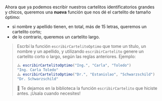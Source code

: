 Ahora que ya podemos escribir nuestros cartelitos identificatorios grandes y chicos, queremos una **nueva** función que nos dé el cartelito de tamaño óptimo: 

* si nombre y apellido tienen, en total, más de 15 letras, queremos un cartelito corto;
* de lo contrario, queremos un cartelito largo.

> Escrbí la función `escribirCartelitoOptimo` que tome un título, un nombre y un apellido, y utilizando `escribirCartelito` genere un cartelito corto o largo, según las reglas anteriores. Ejemplo: 
> 
> ```javascript
> ム escribirCartelitoOptimo("Ing.", "Carla", "Toledo")
> "Ing. Carla Toledo"
> ム escribirCartelitoOptimo("Dr.", "Estanislao", "Schwarzschild")
> "Dr. Schwarzschild"
> ```
>
> :memo: Te dejamos en la biblioteca la función  `escribirCartelito` que hiciste antes. ¡Usala cuando necesites!